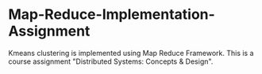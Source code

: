 # Map-Reduce-Implementation-Assignment

Kmeans clustering is implemented using Map Reduce Framework. This is a course assignment "Distributed Systems: Concepts & Design".
